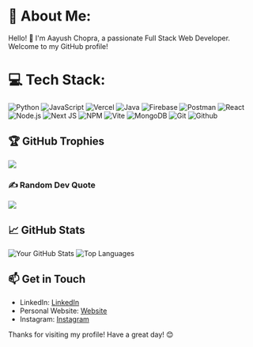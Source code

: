 # 💫 About Me:
Hello! 👋 I'm Aayush Chopra, a passionate Full Stack Web Developer. Welcome to my GitHub profile!

# 💻 Tech Stack:
![Python](https://img.shields.io/badge/-Python-3776AB?style=flat&logo=python&logoColor=white)
![JavaScript](https://img.shields.io/badge/-JavaScript-F7DF1E?style=flat&logo=javascript&logoColor=white) 
![Vercel](https://img.shields.io/badge/vercel-%23000000.svg?style=for-the-badge&logo=vercel&logoColor=white) 
![Java](https://img.shields.io/badge/java-%23ED8B00.svg?style=for-the-badge&logo=openjdk&logoColor=white) 
![Firebase](https://img.shields.io/badge/Firebase-039BE5?style=for-the-badge&logo=Firebase&logoColor=white) 
![Postman](https://img.shields.io/badge/Postman-FF6C37?style=for-the-badge&logo=postman&logoColor=white) 
![React](https://img.shields.io/badge/-React-61DAFB?style=flat&logo=react&logoColor=white) 
![Node.js](https://img.shields.io/badge/-Node.js-339933?style=flat&logo=node.js&logoColor=white) 
![Next JS](https://img.shields.io/badge/Next-black?style=for-the-badge&logo=next.js&logoColor=white)
![NPM](https://img.shields.io/badge/NPM-%23CB3837.svg?style=for-the-badge&logo=npm&logoColor=white) 
![Vite](https://img.shields.io/badge/vite-%23646CFF.svg?style=for-the-badge&logo=vite&logoColor=white) 
![MongoDB](https://img.shields.io/badge/MongoDB-%234ea94b.svg?style=for-the-badge&logo=mongodb&logoColor=white) 
![Git](https://img.shields.io/badge/-Git-F05032?style=flat&logo=git&logoColor=white) 
![Github](https://img.shields.io/badge/-Github-F05032?style=flat&logo=github&logoColor=white)

## 🏆 GitHub Trophies
![](https://github-profile-trophy.vercel.app/?username=YoAayush&theme=radical&no-frame=false&no-bg=true&margin-w=4)

### ✍️ Random Dev Quote 
![](https://quotes-github-readme.vercel.app/api?type=horizontal&theme=radical)

## 📈 GitHub Stats
![Your GitHub Stats](https://github-readme-stats.vercel.app/api?username=YoAayush&show_icons=true&theme=radical)
![Top Languages](https://github-readme-stats.vercel.app/api/top-langs/?username=YoAayush&layout=compact&theme=radical)

## 📫 Get in Touch
- LinkedIn: [LinkedIn](https://www.linkedin.com/in/aayush-chopra-a142b0288/)
- Personal Website: [Website](https://aayushchopra.me)
- Instagram: [Instagram](https://www.instagram.com/aayush_chopra_10/)

Thanks for visiting my profile! Have a great day! 😊
